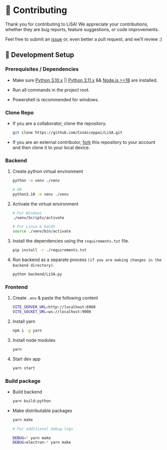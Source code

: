 # 🤝 Contributing

Thank you for contributing to LiSA! We appreciate your contributions, whether they are bug reports, feature suggestions, or code improvements.

Feel free to submit an [issue](https://github.com/Cosmicoppai/LiSA/issues/new) or, even better a pull request, and we’ll review :)

## 📖 Development Setup

### Prerequisites / Dependencies

- Make sure [Python 3.10.x](https://www.python.org/downloads/release/python-31014) || [Python 3.11.x](https://www.python.org/downloads/release/python-3119) && [Node.js >=18](https://nodejs.org/en/download/package-manager) are installed.

- Run all commands in the project root.

- Powershell is recommended for windows.

### Clone Repo

- If you are a collaborator, clone the repository.
    ```bash
    git clone https://github.com/Cosmicoppai/LiSA.git
    ```
- If you are an external contributor, [fork](https://github.com/Cosmicoppai/LiSA/fork) this repository to your account and then clone it to your local device.

### Backend

1. Create python virtual environment

    ```bash
    python -m venv ./venv

    # OR
    python3.10 -m venv ./venv
    ```

2. Activate the virtual environment

    ```bash
    # For Windows
    ./venv/Scripts/activate

    # For Linux & macOS
    source ./venv/bin/activate
    ```

3. Install the dependencies using the `requirements.txt` file.

    ```bash
    pip install -r ./requirements.txt
    ```

4. Run backend as a separate process `(if you are making changes in the backend directory)`.
    ```bash
    python backend/LiSA.py
    ```


### Frontend

1. Create `.env` & paste the following content

    ```bash
    VITE_SERVER_URL=http://localhost:6969
    VITE_SOCKET_URL=ws://localhost:9000
    ```

2. Install yarn
    ```bash
    npm i -g yarn
    ```

3. Install node modules

    ```bash
    yarn
    ```

4. Start dev app
    ```bash
    yarn start
    ```

### Build package

- Build backend
    ```bash
    yarn build:python
    ```

- Make distributable packages
    ```bash
    yarn make

    # For additional debug logs
    
    DEBUG=* yarn make
    DEBUG=electron-* yarn make
    ```
